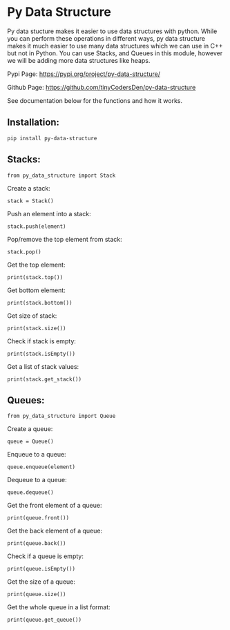 # Py Data Structure
Py data stucture makes it easier to use data structures with python. While you can perform these operations in different ways, py data structure makes it much easier to use many data structures which we can use in C++ but not in Python. You can use Stacks, and Queues in this module, however we will be adding more data structures like heaps. <br>

Pypi Page: <https://pypi.org/project/py-data-structure/>

Github Page: <https://github.com/tinyCodersDen/py-data-structure>

See documentation below for the functions and how it works. 


## Installation:
```pip install py-data-structure```

## Stacks:
```from py_data_structure import Stack```<br>

Create a stack:

```stack = Stack()```<br>

Push an element into a stack:

```
stack.push(element)
```

Pop/remove the top element from stack:

```
stack.pop()
```

Get the top element:

```
print(stack.top())
```

Get bottom element:

```
print(stack.bottom())
```

Get size of stack:

```
print(stack.size())
```

Check if stack is empty:

```
print(stack.isEmpty())
```

Get a list of stack values:

```
print(stack.get_stack())
```

## Queues:
```from py_data_structure import Queue```<br>

Create a queue:

```queue = Queue()```

Enqueue to a queue:

```queue.enqueue(element)```

Dequeue to a queue:

```queue.dequeue()```

Get the front element of a queue:

```print(queue.front())```

Get the back element of a queue:

```print(queue.back())```

Check if a queue is empty:

```print(queue.isEmpty())```

Get the size of a queue:

```print(queue.size())```

Get the whole queue in a list format:

```print(queue.get_queue())```